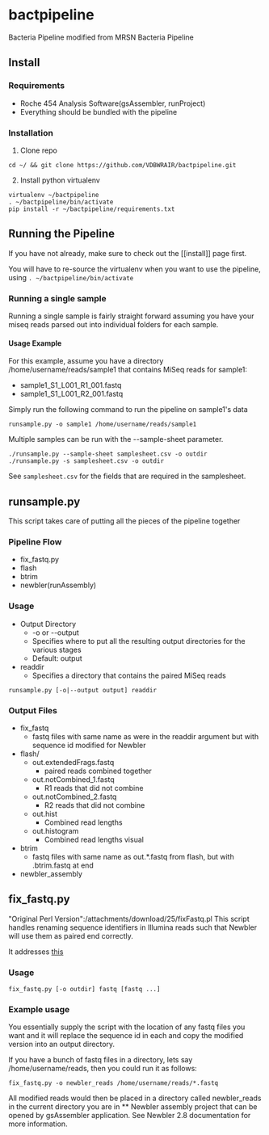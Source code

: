 # bactpipeline
Bacteria Pipeline modified from MRSN Bacteria Pipeline

## Install

### Requirements

* Roche 454 Analysis Software(gsAssembler, runProject)
* Everything should be bundled with the pipeline

### Installation

1. Clone repo

```
cd ~/ && git clone https://github.com/VDBWRAIR/bactpipeline.git
```

2. Install python virtualenv

```
virtualenv ~/bactpipeline
. ~/bactpipeline/bin/activate
pip install -r ~/bactpipeline/requirements.txt
```

## Running the Pipeline

If you have not already, make sure to check out the [[install]] page first.

You will have to re-source the virtualenv when you want to use the pipeline, 
using `. ~/bactpipeline/bin/activate`

### Running a single sample

Running a single sample is fairly straight forward assuming you have your miseq 
reads parsed out into individual folders for each sample.

#### Usage Example

For this example, assume you have a directory /home/username/reads/sample1 that 
contains MiSeq reads for sample1:

* sample1_S1_L001_R1_001.fastq
* sample1_S1_L001_R2_001.fastq

Simply run the following command to run the pipeline on sample1's data
```
runsample.py -o sample1 /home/username/reads/sample1
```

Multiple samples can be run with the --sample-sheet parameter.
```
./runsample.py --sample-sheet samplesheet.csv -o outdir
./runsample.py -s samplesheet.csv -o outdir
```
See `samplesheet.csv` for the fields that are required in the samplesheet.

## runsample.py

This script takes care of putting all the pieces of the pipeline together

### Pipeline Flow

* fix_fastq.py
* flash
* btrim
* newbler(runAssembly)

### Usage

* Output Directory
   * -o or --output
   * Specifies where to put all the resulting output directories for the various stages
   * Default: output
* readdir
   * Specifies a directory that contains the paired MiSeq reads

```
runsample.py [-o|--output output] readdir
```

### Output Files

* fix_fastq
   * fastq files with same name as were in the readdir argument but with sequence id modified for Newbler
* flash/
   * out.extendedFrags.fastq
     * paired reads combined together
   * out.notCombined_1.fastq
     * R1 reads that did not combine
   * out.notCombined_2.fastq
     * R2 reads that did not combine
   * out.hist
     * Combined read lengths
   * out.histogram
     * Combined read lengths visual
* btrim
    * fastq files with same name as out.*.fastq from flash, but with .btrim.fastq at end
* newbler_assembly

## fix_fastq.py

"Original Perl Version":/attachments/download/25/fixFastq.pl
This script handles renaming sequence identifiers in Illumina reads such that Newbler will use them as paired end correctly.

It addresses [this](http://contig.wordpress.com/2011/09/01/newbler-input-iii-a-quick-fix-for-the-new-illumina-fastq-header)

### Usage

```
fix_fastq.py [-o outdir] fastq [fastq ...]
```

### Example usage

You essentially supply the script with the location of any fastq files you want and it will replace the sequence id in each and copy the modified version into an output directory.

If you have a bunch of fastq files in a directory, lets say /home/username/reads, then you could run it as follows:
```
fix_fastq.py -o newbler_reads /home/username/reads/*.fastq
```

All modified reads would then be placed in a directory called newbler_reads in the current directory you are in
** Newbler assembly project that can be opened by gsAssembler application. See Newbler 2.8 documentation for more information.

